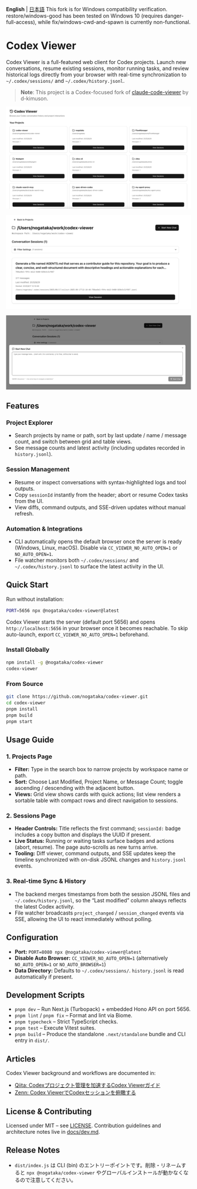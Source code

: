 **English** | [日本語](./README.ja.md)
This fork is for Windows compatibility verification. restore/windows-good has been tested on Windows 10 (requires danger-full-access), while fix/windows-cwd-and-spawn is currently non-functional.

# Codex Viewer

Codex Viewer is a full-featured web client for Codex projects. Launch new conversations, resume existing sessions, monitor running tasks, and review historical logs directly from your browser with real-time synchronization to `~/.codex/sessions/` and `~/.codex/history.jsonl`.

> **Note**: This project is a Codex-focused fork of [claude-code-viewer](https://github.com/d-kimuson/claude-code-viewer) by d-kimuson.

![Projects view](./docs/assets/images/img001.png)

![Session list](./docs/assets/images/img002.png)

![Session detail](./docs/assets/images/img003.png)

## Features

### Project Explorer
- Search projects by name or path, sort by last update / name / message count, and switch between grid and table views.
- See message counts and latest activity (including updates recorded in `history.jsonl`).

### Session Management
- Resume or inspect conversations with syntax-highlighted logs and tool outputs.
- Copy `sessionId` instantly from the header; abort or resume Codex tasks from the UI.
- View diffs, command outputs, and SSE-driven updates without manual refresh.

### Automation & Integrations
- CLI automatically opens the default browser once the server is ready (Windows, Linux, macOS). Disable via `CC_VIEWER_NO_AUTO_OPEN=1` or `NO_AUTO_OPEN=1`.
- File watcher monitors both `~/.codex/sessions/` and `~/.codex/history.jsonl` to surface the latest activity in the UI.

## Quick Start

Run without installation:

```bash
PORT=5656 npx @nogataka/codex-viewer@latest
```

Codex Viewer starts the server (default port 5656) and opens `http://localhost:5656` in your browser once it becomes reachable. To skip auto-launch, export `CC_VIEWER_NO_AUTO_OPEN=1` beforehand.

### Install Globally

```bash
npm install -g @nogataka/codex-viewer
codex-viewer
```

### From Source

```bash
git clone https://github.com/nogataka/codex-viewer.git
cd codex-viewer
pnpm install
pnpm build
pnpm start
```

## Usage Guide

### 1. Projects Page
- **Filter:** Type in the search box to narrow projects by workspace name or path.
- **Sort:** Choose Last Modified, Project Name, or Message Count; toggle ascending / descending with the adjacent button.
- **Views:** Grid view shows cards with quick actions; list view renders a sortable table with compact rows and direct navigation to sessions.

### 2. Sessions Page
- **Header Controls:** Title reflects the first command; `sessionId:` badge includes a copy button and displays the UUID if present.
- **Live Status:** Running or waiting tasks surface badges and actions (abort, resume). The page auto-scrolls as new turns arrive.
- **Tooling:** Diff viewer, command outputs, and SSE updates keep the timeline synchronized with on-disk JSONL changes and `history.jsonl` events.

### 3. Real-time Sync & History
- The backend merges timestamps from both the session JSONL files and `~/.codex/history.jsonl`, so the “Last modified” column always reflects the latest Codex activity.
- File watcher broadcasts `project_changed` / `session_changed` events via SSE, allowing the UI to react immediately without polling.

## Configuration

- **Port:** `PORT=8080 npx @nogataka/codex-viewer@latest`
- **Disable Auto Browser:** `CC_VIEWER_NO_AUTO_OPEN=1` (alternatively `NO_AUTO_OPEN=1` or `NO_AUTO_BROWSER=1`)
- **Data Directory:** Defaults to `~/.codex/sessions/`. `history.jsonl` is read automatically if present.

## Development Scripts

- `pnpm dev` – Run Next.js (Turbopack) + embedded Hono API on port 5656.
- `pnpm lint` / `pnpm fix` – Format and lint via Biome.
- `pnpm typecheck` – Strict TypeScript checks.
- `pnpm test` – Execute Vitest suites.
- `pnpm build` – Produce the standalone `.next/standalone` bundle and CLI entry in `dist/`.

## Articles

Codex Viewer background and workflows are documented in:

- [Qiita: Codexプロジェクト管理を加速するCodex Viewerガイド](https://qiita.com/nogataka/items/28d04db421663a4a46fd)
- [Zenn: Codex ViewerでCodexセッションを俯瞰する](https://zenn.dev/taka000/articles/74a60c37fae5bb)

## License & Contributing

Licensed under MIT – see [LICENSE](./LICENSE). Contribution guidelines and architecture notes live in [docs/dev.md](docs/dev.md).

## Release Notes

- `dist/index.js` は CLI (bin) のエントリーポイントです。削除・リネームすると `npx @nogataka/codex-viewer` やグローバルインストールが動かなくなるので注意してください。
